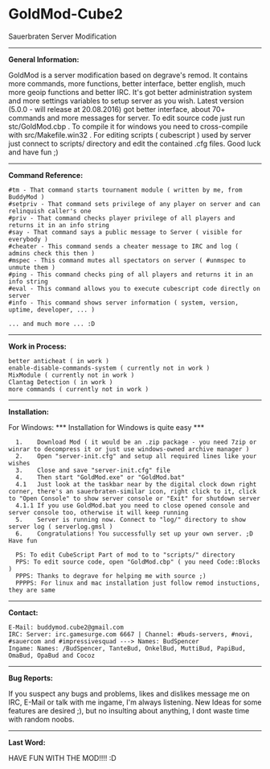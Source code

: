 # GoldMod-Cube2
Sauerbraten Server Modification


-------------------------------------------------------------------------------------------------------------

**General Information:**

GoldMod is a server modification based on degrave's remod. It contains more commands, more functions, better interface, better english, much more geoip functions and better IRC. It's got better administration
system and more settings variables to setup server as you wish. Latest version (5.0.0 - will release at 20.08.2016) got better interface, about 70+ commands and more messages for server. To edit source code 
just run stc/GoldMod.cbp . To compile it for windows you need to cross-compile with src/Makefile.win32 . For editing scripts ( cubescript ) used by server just connect to scripts/ directory and edit the contained .cfg files.
Good luck and have fun ;)

-------------------------------------------------------------------------------------------------------------

**Command Reference:**

    #tm - That command starts tournament module ( written by me, from BuddyMod )
    #setpriv - That command sets privilege of any player on server and can relinquish caller's one
    #priv - That command checks player privilege of all players and returns it in an info string
    #say - That command says a public message to Server ( visible for everybody )
    #cheater - This command sends a cheater message to IRC and log ( admins check this then )
    #mspec - This command mutes all spectators on server ( #unmspec to unmute them )
    #ping - This command checks ping of all players and returns it in an info string
    #eval - This command allows you to execute cubescript code directly on server
    #info - This command shows server information ( system, version, uptime, developer, ... )
    
    ... and much more ... :D

-------------------------------------------------------------------------------------------------------------

**Work in Process:**

    better anticheat ( in work )
    enable-disable-commands-system ( currently not in work )
    MixModule ( currently not in work )
    Clantag Detection ( in work )
    more commands ( currently not in work )

-------------------------------------------------------------------------------------------------------------

**Installation:**

For Windows: *** Installation for Windows is quite easy ***

      1.    Download Mod ( it would be an .zip package - you need 7zip or winrar to decompress it or just use windows-owned archive manager )
      2.    Open "server-init.cfg" and setup all required lines like your wishes
      3.    Close and save "server-init.cfg" file
      4.    Then start "GoldMod.exe" or "GoldMod.bat" 
      4.1   Just look at the taskbar near by the digital clock down right corner, there's an sauerbraten-similar icon, right click to it, click to "Open Console" to show server console or "Exit" for shutdown server
      4.1.1 If you use GoldMod.bat you need to close opened console and server console too, otherwise it will keep running
      5.    Server is running now. Connect to "log/" directory to show server log ( serverlog.gmsl )
      6.    Congratulations! You successfully set up your own server. ;D Have fun

      PS: To edit CubeScript Part of mod to to "scripts/" directory
      PPS: To edit source code, open "GoldMod.cbp" ( you need Code::Blocks )
      PPPS: Thanks to degrave for helping me with source ;)
      PPPPS: For linux and mac installation just follow remod instuctions, they are same

-------------------------------------------------------------------------------------------------------------

**Contact:**

    E-Mail: buddymod.cube2@gmail.com
    IRC: Server: irc.gamesurge.com 6667 | Channel: #buds-servers, #novi, #sauercom and #impressivesquad ---> Names: BudSpencer
    Ingame: Names: /BudSpencer, TanteBud, OnkelBud, MuttiBud, PapiBud, OmaBud, OpaBud and Cocoz

-------------------------------------------------------------------------------------------------------------

**Bug Reports:**

If you suspect any bugs and problems, likes and dislikes message me on IRC, E-Mail or talk with me ingame, I'm always listening. New Ideas for some features are desired ;), but no insulting about anything, I dont waste time with random noobs. 

-------------------------------------------------------------------------------------------------------------

**Last Word:**

HAVE FUN WITH THE MOD!!!! :D
